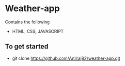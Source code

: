 # Weather-app
Contains the following
- HTML, CSS, JAVASCRIPT

## To get started
- git clone https://github.com/Anilraj82/weather-app.git

